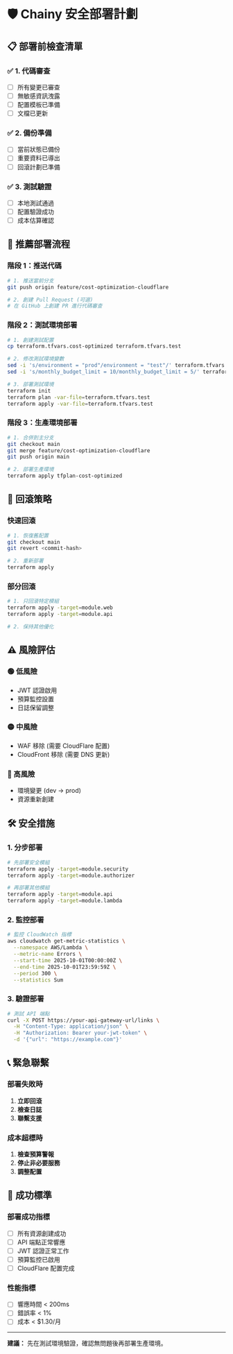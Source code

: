 # 🛡️ Chainy 安全部署計劃

## 📋 部署前檢查清單

### ✅ 1. 代碼審查

- [ ] 所有變更已審查
- [ ] 無敏感資訊洩露
- [ ] 配置模板已準備
- [ ] 文檔已更新

### ✅ 2. 備份準備

- [ ] 當前狀態已備份
- [ ] 重要資料已導出
- [ ] 回滾計劃已準備

### ✅ 3. 測試驗證

- [ ] 本地測試通過
- [ ] 配置驗證成功
- [ ] 成本估算確認

## 🚀 推薦部署流程

### 階段 1：推送代碼

```bash
# 1. 推送當前分支
git push origin feature/cost-optimization-cloudflare

# 2. 創建 Pull Request (可選)
# 在 GitHub 上創建 PR 進行代碼審查
```

### 階段 2：測試環境部署

```bash
# 1. 創建測試配置
cp terraform.tfvars.cost-optimized terraform.tfvars.test

# 2. 修改測試環境變數
sed -i 's/environment = "prod"/environment = "test"/' terraform.tfvars.test
sed -i 's/monthly_budget_limit = 10/monthly_budget_limit = 5/' terraform.tfvars.test

# 3. 部署測試環境
terraform init
terraform plan -var-file=terraform.tfvars.test
terraform apply -var-file=terraform.tfvars.test
```

### 階段 3：生產環境部署

```bash
# 1. 合併到主分支
git checkout main
git merge feature/cost-optimization-cloudflare
git push origin main

# 2. 部署生產環境
terraform apply tfplan-cost-optimized
```

## 🔄 回滾策略

### 快速回滾

```bash
# 1. 恢復舊配置
git checkout main
git revert <commit-hash>

# 2. 重新部署
terraform apply
```

### 部分回滾

```bash
# 1. 只回滾特定模組
terraform apply -target=module.web
terraform apply -target=module.api

# 2. 保持其他優化
```

## ⚠️ 風險評估

### 🟢 低風險

- JWT 認證啟用
- 預算監控設置
- 日誌保留調整

### 🟡 中風險

- WAF 移除 (需要 CloudFlare 配置)
- CloudFront 移除 (需要 DNS 更新)

### 🔴 高風險

- 環境變更 (dev → prod)
- 資源重新創建

## 🛠️ 安全措施

### 1. 分步部署

```bash
# 先部署安全模組
terraform apply -target=module.security
terraform apply -target=module.authorizer

# 再部署其他模組
terraform apply -target=module.api
terraform apply -target=module.lambda
```

### 2. 監控部署

```bash
# 監控 CloudWatch 指標
aws cloudwatch get-metric-statistics \
  --namespace AWS/Lambda \
  --metric-name Errors \
  --start-time 2025-10-01T00:00:00Z \
  --end-time 2025-10-01T23:59:59Z \
  --period 300 \
  --statistics Sum
```

### 3. 驗證部署

```bash
# 測試 API 端點
curl -X POST https://your-api-gateway-url/links \
  -H "Content-Type: application/json" \
  -H "Authorization: Bearer your-jwt-token" \
  -d '{"url": "https://example.com"}'
```

## 📞 緊急聯繫

### 部署失敗時

1. **立即回滾**
2. **檢查日誌**
3. **聯繫支援**

### 成本超標時

1. **檢查預算警報**
2. **停止非必要服務**
3. **調整配置**

## 🎯 成功標準

### 部署成功指標

- [ ] 所有資源創建成功
- [ ] API 端點正常響應
- [ ] JWT 認證正常工作
- [ ] 預算監控已啟用
- [ ] CloudFlare 配置完成

### 性能指標

- [ ] 響應時間 < 200ms
- [ ] 錯誤率 < 1%
- [ ] 成本 < $1.30/月

---

**建議：** 先在測試環境驗證，確認無問題後再部署生產環境。
